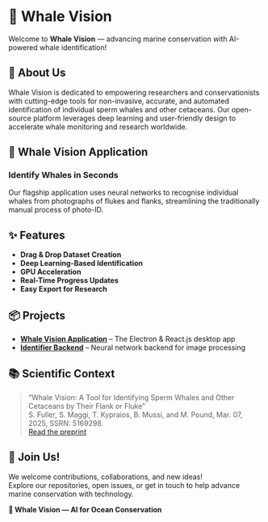 # 🐋 Whale Vision

Welcome to **Whale Vision** — advancing marine conservation with AI-powered whale identification!


## 🌊 About Us

Whale Vision is dedicated to empowering researchers and conservationists with cutting-edge tools for non-invasive, accurate, and automated identification of individual sperm whales and other cetaceans. Our open-source platform leverages deep learning and user-friendly design to accelerate whale monitoring and research worldwide.


## 🚀 Whale Vision Application

### Identify Whales in Seconds

Our flagship application uses neural networks to recognise individual whales from photographs of flukes and flanks, streamlining the traditionally manual process of photo-ID.


## ✨ Features

- **Drag & Drop Dataset Creation**
- **Deep Learning-Based Identification**
- **GPU Acceleration**
- **Real-Time Progress Updates**
- **Easy Export for Research**


## 📦 Projects

- [**Whale Vision Application**](https://github.com/whale-vision/application) – The Electron & React.js desktop app
- [**Identifier Backend**](https://github.com/whale-vision/identifier) – Neural network backend for image processing


## 📚 Scientific Context

> “Whale Vision: A Tool for Identifying Sperm Whales and Other Cetaceans by Their Flank or Fluke”  
> S. Fuller, S. Maggi, T. Kypraios, B. Mussi, and M. Pound, Mar. 07, 2025, SSRN: 5169298.  
> [Read the preprint](https://doi.org/10.2139/ssrn.5169298)


## 🤝 Join Us!

We welcome contributions, collaborations, and new ideas!  
Explore our repositories, open issues, or get in touch to help advance marine conservation with technology.


**🐋 Whale Vision — AI for Ocean Conservation**
